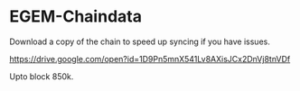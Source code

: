 # EGEM-Chaindata
Download a copy of the chain to speed up syncing if you have issues.

https://drive.google.com/open?id=1D9Pn5mnX541Lv8AXisJCx2DnVj8tnVDf

Upto block 850k.
